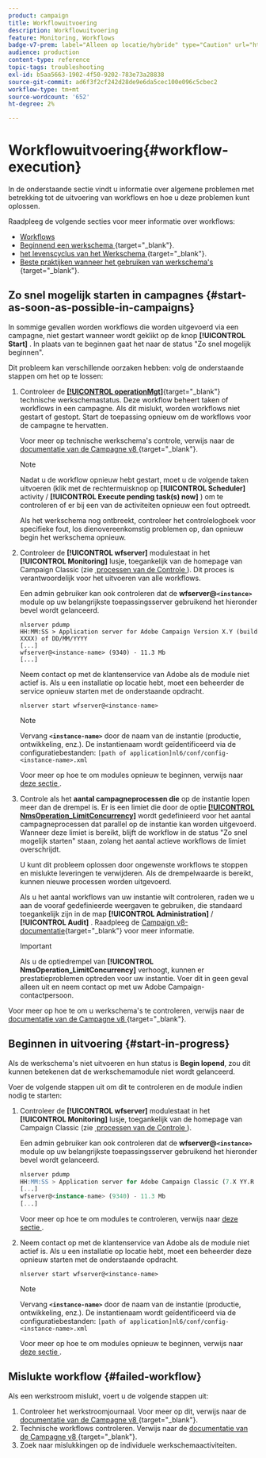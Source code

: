 ```yaml
---
product: campaign
title: Workflowuitvoering
description: Workflowuitvoering
feature: Monitoring, Workflows
badge-v7-prem: label="Alleen op locatie/hybride" type="Caution" url="https://experienceleague.adobe.com/docs/campaign-classic/using/installing-campaign-classic/architecture-and-hosting-models/hosting-models-lp/hosting-models.html?lang=nl" tooltip="Alleen van toepassing op on-premise en hybride implementaties"
audience: production
content-type: reference
topic-tags: troubleshooting
exl-id: b5aa5663-1902-4f50-9202-783e73a28838
source-git-commit: ad6f3f2cf242d28de9e6da5cec100e096c5cbec2
workflow-type: tm+mt
source-wordcount: '652'
ht-degree: 2%

---
```


# Workflowuitvoering{#workflow-execution}



In de onderstaande sectie vindt u informatie over algemene problemen met betrekking tot de uitvoering van workflows en hoe u deze problemen kunt oplossen.

Raadpleeg de volgende secties voor meer informatie over workflows:

* [Workflows](../../workflow/using/about-workflows.md)
* [&#x200B; Beginnend een werkschema &#x200B;](https://experienceleague.adobe.com/docs/campaign/automation/workflows/executing-a-workflow/start-a-workflow.html?lang=nl-NL){target="_blank"}.
* [&#x200B; het levenscyclus van het Werkschema &#x200B;](https://experienceleague.adobe.com/docs/campaign/automation/workflows/introduction/about-workflows.html?lang=nl-NL){target="_blank"}.
* [&#x200B; Beste praktijken wanneer het gebruiken van werkschema&#39;s &#x200B;](https://experienceleague.adobe.com/docs/campaign/automation/workflows/introduction/workflow-best-practices.html?lang=nl-NL){target="_blank"}.

## Zo snel mogelijk starten in campagnes {#start-as-soon-as-possible-in-campaigns}

In sommige gevallen worden workflows die worden uitgevoerd via een campagne, niet gestart wanneer wordt geklikt op de knop **[!UICONTROL Start]** . In plaats van te beginnen gaat het naar de status &quot;Zo snel mogelijk beginnen&quot;.

Dit probleem kan verschillende oorzaken hebben: volg de onderstaande stappen om het op te lossen:

1. Controleer de [**[!UICONTROL operationMgt]**](https://experienceleague.adobe.com/docs/campaign/automation/workflows/introduction/wf-type/technical-workflows.html?lang=nl-NL){target="_blank"} technische werkschemastatus. Deze workflow beheert taken of workflows in een campagne. Als dit mislukt, worden workflows niet gestart of gestopt. Start de toepassing opnieuw om de workflows voor de campagne te hervatten.

   Voor meer op technische werkschema&#39;s controle, verwijs naar de [&#x200B; documentatie van de Campagne v8 &#x200B;](https://experienceleague.adobe.com/docs/campaign/automation/workflows/monitoring-workflows/monitor-technical-workflows.html?lang=nl-NL){target="_blank"}.

   >[!NOTE]
   >
   >Nadat u de workflow opnieuw hebt gestart, moet u de volgende taken uitvoeren (klik met de rechtermuisknop op **[!UICONTROL Scheduler]** activity / **[!UICONTROL Execute pending task(s) now]** ) om te controleren of er bij een van de activiteiten opnieuw een fout optreedt.

   Als het werkschema nog ontbreekt, controleer het controlelogboek voor specifieke fout, los dienovereenkomstig problemen op, dan opnieuw begin het werkschema opnieuw.

1. Controleer de **[!UICONTROL wfserver]** modulestaat in het **[!UICONTROL Monitoring]** lusje, toegankelijk van de homepage van Campaign Classic (zie [&#x200B; processen van de Controle &#x200B;](../../production/using/monitoring-processes.md)). Dit proces is verantwoordelijk voor het uitvoeren van alle workflows.

   Een admin gebruiker kan ook controleren dat de **wfserver@`<instance>`** module op uw belangrijkste toepassingsserver gebruikend het hieronder bevel wordt gelanceerd.

   ```
   nlserver pdump
   HH:MM:SS > Application server for Adobe Campaign Version X.Y (build XXXX) of DD/MM/YYYY
   [...]
   wfserver@<instance-name> (9340) - 11.3 Mb
   [...]
   ```

   Neem contact op met de klantenservice van Adobe als de module niet actief is. Als u een installatie op locatie hebt, moet een beheerder de service opnieuw starten met de onderstaande opdracht.

   ```
   nlserver start wfserver@<instance-name>
   ```

   >[!NOTE]
   >
   >Vervang **`<instance-name>`** door de naam van de instantie (productie, ontwikkeling, enz.). De instantienaam wordt geïdentificeerd via de configuratiebestanden:
   >`[path of application]nl6/conf/config-<instance-name>.xml`

   Voor meer op hoe te om modules opnieuw te beginnen, verwijs naar [&#x200B; deze sectie &#x200B;](../../production/using/usual-commands.md#module-launch-commands).

1. Controle als het **aantal campagneprocessen die** op de instantie lopen meer dan de drempel is. Er is een limiet die door de optie [**[!UICONTROL NmsOperation_LimitConcurrency]**](../../installation/using/configuring-campaign-options.md#campaign-e-workflow-management) wordt gedefinieerd voor het aantal campagneprocessen dat parallel op de instantie kan worden uitgevoerd. Wanneer deze limiet is bereikt, blijft de workflow in de status &quot;Zo snel mogelijk starten&quot; staan, zolang het aantal actieve workflows de limiet overschrijdt.

   U kunt dit probleem oplossen door ongewenste workflows te stoppen en mislukte leveringen te verwijderen. Als de drempelwaarde is bereikt, kunnen nieuwe processen worden uitgevoerd.

   Als u het aantal workflows van uw instantie wilt controleren, raden we u aan de vooraf gedefinieerde weergaven te gebruiken, die standaard toegankelijk zijn in de map **[!UICONTROL Administration]** / **[!UICONTROL Audit]** . Raadpleeg de [Campaign v8-documentatie](https://experienceleague.adobe.com/docs/campaign/automation/workflows/monitoring-workflows/monitor-workflow-execution.html?lang=nl-NL){target="_blank"} voor meer informatie.

   >[!IMPORTANT]
   >
   >Als u de optiedrempel van **[!UICONTROL NmsOperation_LimitConcurrency]** verhoogt, kunnen er prestatieproblemen optreden voor uw instantie. Voer dit in geen geval alleen uit en neem contact op met uw Adobe Campaign-contactpersoon.

Voor meer op hoe te om u werkschema&#39;s te controleren, verwijs naar de [&#x200B; documentatie van de Campagne v8 &#x200B;](https://experienceleague.adobe.com/docs/campaign/automation/workflows/monitoring-workflows/monitor-workflow-execution.html?lang=nl-NL){target="_blank"}.

## Beginnen in uitvoering {#start-in-progress}

Als de werkschema&#39;s niet uitvoeren en hun status is **Begin lopend**, zou dit kunnen betekenen dat de werkschemamodule niet wordt gelanceerd.

Voer de volgende stappen uit om dit te controleren en de module indien nodig te starten:

1. Controleer de **[!UICONTROL wfserver]** modulestaat in het **[!UICONTROL Monitoring]** lusje, toegankelijk van de homepage van Campaign Classic (zie [&#x200B; processen van de Controle &#x200B;](../../production/using/monitoring-processes.md)).

   Een admin gebruiker kan ook controleren dat de **wfserver@`<instance>`** module op uw belangrijkste toepassingsserver gebruikend het hieronder bevel wordt gelanceerd.

   ```sql
   nlserver pdump
   HH:MM:SS > Application server for Adobe Campaign Classic (7.X YY.R build XXX@SHA1) of DD/MM/YYYY
   [...]
   wfserver@<instance-name> (9340) - 11.3 Mb
   [...]
   ```

   Voor meer op hoe te om modules te controleren, verwijs naar [&#x200B; deze sectie &#x200B;](../../production/using/usual-commands.md#monitoring-commands-).

1. Neem contact op met de klantenservice van Adobe als de module niet actief is. Als u een installatie op locatie hebt, moet een beheerder deze opnieuw starten met de onderstaande opdracht.

   ```
   nlserver start wfserver@<instance-name>
   ```

   >[!NOTE]
   >
   >Vervang **`<instance-name>`** door de naam van de instantie (productie, ontwikkeling, enz.). De instantienaam wordt geïdentificeerd via de configuratiebestanden:
   >`[path of application]nl6/conf/config-<instance-name>.xml`

   Voor meer op hoe te om modules opnieuw te beginnen, verwijs naar [&#x200B; deze sectie &#x200B;](../../production/using/usual-commands.md#module-launch-commands).

## Mislukte workflow {#failed-workflow}

Als een werkstroom mislukt, voert u de volgende stappen uit:

1. Controleer het werkstroomjournaal. Voor meer op dit, verwijs naar de [&#x200B; documentatie van de Campagne v8 &#x200B;](https://experienceleague.adobe.com/docs/campaign/automation/workflows/monitoring-workflows/monitor-workflow-execution.html?lang=nl-NL){target="_blank"}.
1. Technische workflows controleren. Verwijs naar de [&#x200B; documentatie van de Campagne v8 &#x200B;](https://experienceleague.adobe.com/docs/campaign/automation/workflows/monitoring-workflows/monitor-technical-workflows.html?lang=nl-NL){target="_blank"}.
1. Zoek naar mislukkingen op de individuele werkschemaactiviteiten.
